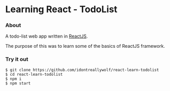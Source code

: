# Learning React - TodoList

### About
A todo-list web app written in [ReactJS](https://reactjs.org/).

The purpose of this was to learn some of the basics of ReactJS framework.

### Try it out

```
$ git clone https://github.com/idontreallywolf/react-learn-todolist
$ cd react-learn-todolist
$ npm i
$ npm start
```
